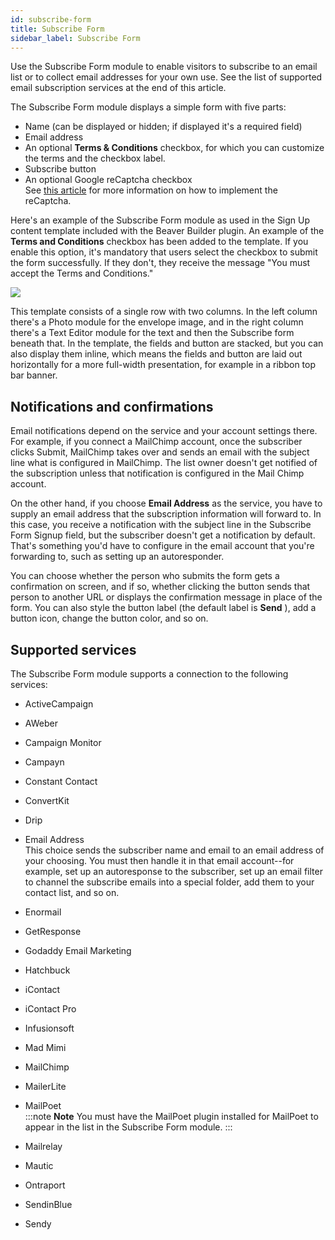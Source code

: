 ```yaml
---
id: subscribe-form
title: Subscribe Form
sidebar_label: Subscribe Form
---
```


Use the Subscribe Form module to enable visitors to subscribe to an email list
or to collect email addresses for your own use. See the list of supported
email subscription services at the end of this article.

The Subscribe Form module displays a simple form with five parts:

  * Name (can be displayed or hidden; if displayed it's a required field)
  * Email address
  * An optional **Terms & Conditions** checkbox, for which you can customize the terms and the checkbox label.
  * Subscribe button
  * An optional Google reCaptcha checkbox  
See [this article](/beaver-builder/layouts/modules/contact-form/add-a-google-recaptcha-checkbox-to-a-form.md) for more information on how to implement the reCaptcha.

Here's an example of the Subscribe Form module as used in the Sign Up content
template included with the Beaver Builder plugin. An example of the **Terms
and Conditions** checkbox has been added to the template. If you enable this
option, it's mandatory that users select the checkbox to submit the form
successfully. If they don't, they receive the message "You must accept the
Terms and Conditions."

![](/img/subscribe-module-1.png)

This template consists of a single row with two columns. In the left column
there's a Photo module for the envelope image, and in the right column there's
a Text Editor module for the text and then the Subscribe form beneath that. In
the template, the fields and button are stacked, but you can also display them
inline, which means the fields and button are laid out horizontally for a more
full-width presentation, for example in a ribbon top bar banner.

##  Notifications and confirmations

Email notifications depend on the service and your account settings there. For
example, if you connect a MailChimp account, once the subscriber clicks
Submit, MailChimp takes over and sends an email with the subject line what is
configured in MailChimp. The list owner doesn't get notified of the
subscription unless that notification is configured in the Mail Chimp account.

On the other hand, if you choose **Email Address** as the service, you have to
supply an email address that the subscription information will forward to. In
this case, you receive a notification with the subject line in the Subscribe
Form Signup field, but the subscriber doesn't get a notification by default.
That's something you'd have to configure in the email account that you're
forwarding to, such as setting up an autoresponder.

You can choose whether the person who submits the form gets a confirmation on
screen, and if so, whether clicking the button sends that person to another
URL or displays the confirmation message in place of the form. You can also
style the button label (the default label is **Send** ), add a button icon,
change the button color, and so on.

## Supported services

The Subscribe Form module supports a connection to the following services:

  * ActiveCampaign
  * AWeber
  * Campaign Monitor
  * Campayn
  * Constant Contact
  * ConvertKit
  * Drip
  * Email Address  
This choice sends the subscriber name and email to an email address of your
choosing. You must then handle it in that email account--for example, set up
an autoresponse to the subscriber, set up an email filter to channel the
subscribe emails into a special folder, add them to your contact list, and so
on.

  * Enormail
  * GetResponse
  * Godaddy Email Marketing
  * Hatchbuck
  * iContact
  * iContact Pro
  * Infusionsoft
  * Mad Mimi
  * MailChimp
  * MailerLite
  * MailPoet  
  :::note **Note**
  You must have the MailPoet plugin installed for MailPoet to appear in the list in the Subscribe Form module.
  :::
  * Mailrelay
  * Mautic
  * Ontraport
  * SendinBlue
  * Sendy
